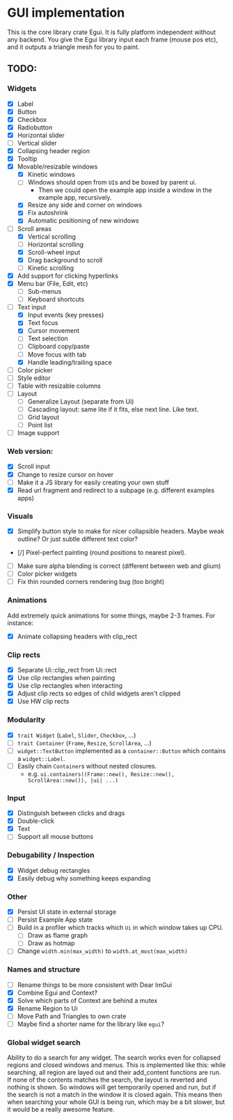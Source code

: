 # GUI implementation
This is the core library crate Egui. It is fully platform independent without any backend. You give the Egui library input each frame (mouse pos etc), and it outputs a triangle mesh for you to paint.

## TODO:
### Widgets
* [x] Label
* [x] Button
* [x] Checkbox
* [x] Radiobutton
* [x] Horizontal slider
* [ ] Vertical slider
* [x] Collapsing header region
* [x] Tooltip
* [x] Movable/resizable windows
    * [x] Kinetic windows
    * [ ] Windows should open from `UI`s and be boxed by parent ui.
        * Then we could open the example app inside a window in the example app, recursively.
    * [x] Resize any side and corner on windows
    * [x] Fix autoshrink
    * [x] Automatic positioning of new windows
* [ ] Scroll areas
    * [x] Vertical scrolling
    * [ ] Horizontal scrolling
    * [x] Scroll-wheel input
    * [x] Drag background to scroll
    * [ ] Kinetic scrolling
* [x] Add support for clicking hyperlinks
* [x] Menu bar (File, Edit, etc)
    * [ ] Sub-menus
    * [ ] Keyboard shortcuts
* [ ] Text input
    * [x] Input events (key presses)
    * [x] Text focus
    * [x] Cursor movement
    * [ ] Text selection
    * [ ] Clipboard copy/paste
    * [ ] Move focus with tab
    * [x] Handle leading/trailing space
* [ ] Color picker
* [ ] Style editor
* [ ] Table with resizable columns
* [ ] Layout
    * [ ] Generalize Layout (separate from Ui)
    * [ ] Cascading layout: same lite if it fits, else next line. Like text.
    * [ ] Grid layout
    * [ ] Point list
* [ ] Image support

### Web version:
* [x] Scroll input
* [x] Change to resize cursor on hover
* [ ] Make it a JS library for easily creating your own stuff
* [x] Read url fragment and redirect to a subpage (e.g. different examples apps)

### Visuals
* [x] Simplify button style to make for nicer collapsible headers. Maybe weak outline? Or just subtle different text color?
* [/] Pixel-perfect painting (round positions to nearest pixel).
* [ ] Make sure alpha blending is correct (different between web and glium)
* [ ] Color picker widgets
* [ ] Fix thin rounded corners rendering bug (too bright)

### Animations
Add extremely quick animations for some things, maybe 2-3 frames. For instance:
* [x] Animate collapsing headers with clip_rect

### Clip rects
* [x] Separate Ui::clip_rect from Ui::rect
* [x] Use clip rectangles when painting
* [x] Use clip rectangles when interacting
* [x] Adjust clip rects so edges of child widgets aren't clipped
* [x] Use HW clip rects

### Modularity
* [x] `trait Widget` (`Label`, `Slider`, `Checkbox`, ...)
* [ ] `trait Container` (`Frame`, `Resize`, `ScrollArea`, ...)
* [ ] `widget::TextButton` implemented as a `container::Button` which contains a `widget::Label`.
* [ ] Easily chain `Container`s without nested closures.
    * e.g. `ui.containers((Frame::new(), Resize::new(), ScrollArea::new()), |ui| ...)`

### Input
* [x] Distinguish between clicks and drags
* [x] Double-click
* [x] Text
* [ ] Support all mouse buttons

### Debugability / Inspection
* [x] Widget debug rectangles
* [x] Easily debug why something keeps expanding

### Other
* [x] Persist UI state in external storage
* [ ] Persist Example App state
* [ ] Build in a profiler which tracks which `Ui` in which window takes up CPU.
    * [ ] Draw as flame graph
    * [ ] Draw as hotmap
* [ ] Change `width.min(max_width)` to `width.at_most(max_width)`

### Names and structure
* [ ] Rename things to be more consistent with Dear ImGui
* [x] Combine Egui and Context?
* [x] Solve which parts of Context are behind a mutex
* [x] Rename Region to Ui
* [ ] Move Path and Triangles to own crate
* [ ] Maybe find a shorter name for the library like `egui`?

### Global widget search
Ability to do a search for any widget. The search works even for collapsed regions and closed windows and menus. This is implemented like this: while searching, all region are layed out and their add_content functions are run. If none of the contents matches the search, the layout is reverted and nothing is shown. So windows will get temporarily opened and run, but if the search is not a match in the window it is closed again. This means then when searching your whole GUI is being run, which may be a bit slower, but it would be a really awesome feature.
